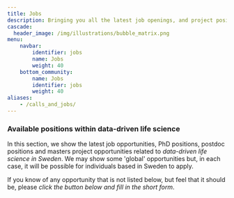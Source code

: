 ```yaml
---
title: Jobs
description: Bringing you all the latest job openings, and project positions related to data-driven life science
cascade:
  header_image: /img/illustrations/bubble_matrix.png
menu:
    navbar:
        identifier: jobs
        name: Jobs
        weight: 40
    bottom_community:
        name: Jobs
        identifier: jobs
        weight: 40
aliases:
    - /calls_and_jobs/
---
```


### Available positions within data-driven life science

In this section, we show the latest job opportunities, PhD positions, postdoc positions and masters project opportunities related to *data-driven life science in Sweden*. We may show some 'global' opportunities but, in each case, it will be possible for individuals based in Sweden to apply.

If you know of any opportunity that is not listed below, but feel that it should be, please *click the button below and fill in the short form*.
